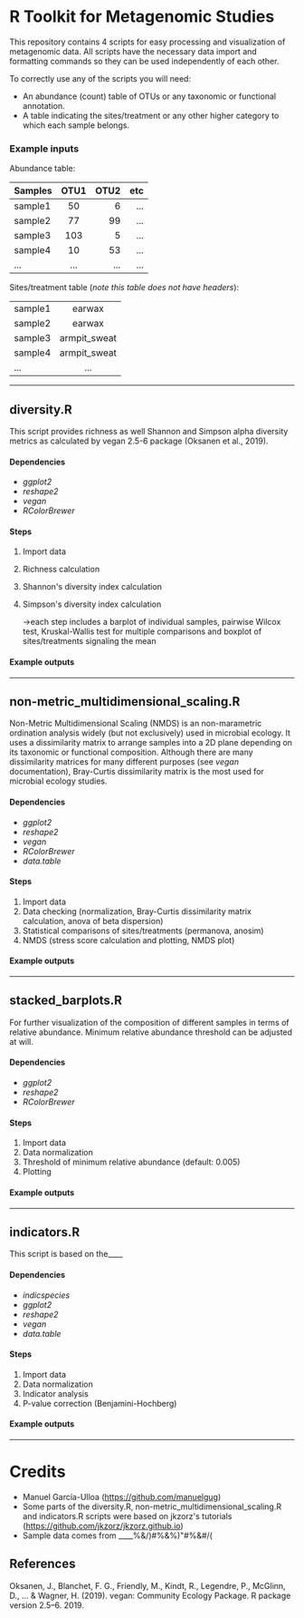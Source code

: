 # R Toolkit for Metagenomic Studies

This repository contains 4 scripts for easy processing and visualization of metagenomic data. All scripts have the necessary data import and formatting commands so they can be used independently of each other.

To correctly use any of the scripts you will need: 
* An abundance (count) table of OTUs or any taxonomic or functional annotation.
* A table indicating the sites/treatment or any other higher category to which each sample belongs.

### Example inputs

Abundance table: 

| Samples       | OTU1          | OTU2  | etc |
| ------------- |:-------------:| -----:| --: |
| sample1       | 50            | 6     | ... |
| sample2       | 77            | 99    | ... |
| sample3       | 103           | 5     | ... |
| sample4       | 10            | 53    | ... |
| ...           | ...           | ...   | ... |

Sites/treatment table (*note this table does not have headers*): 

|               |               |
| ------------- |:-------------:|
| sample1       | earwax        |
| sample2       | earwax        |
| sample3       | armpit_sweat  |
| sample4       | armpit_sweat  |
| ...           | ...           |

___________________________________________________________________________

## diversity.R
This script provides richness as well Shannon and Simpson alpha diversity metrics as calculated by vegan 2.5-6 package (Oksanen et al., 2019).

#### Dependencies
* _ggplot2_
* _reshape2_
* _vegan_
* _RColorBrewer_

#### Steps
1. Import data
2. Richness calculation 
3. Shannon's diversity index calculation 
4. Simpson's diversity index calculation

   ->each step includes a barplot of individual samples, pairwise Wilcox test, Kruskal-Wallis test for multiple comparisons and boxplot of sites/treatments signaling the mean

#### Example outputs

_____________________________

## non-metric_multidimensional_scaling.R
Non-Metric Multidimensional Scaling (NMDS) is an non-marametric ordination analysis widely (but not exclusively) used in microbial ecology. It uses a dissimilarity matrix to arrange samples into a 2D plane depending on its taxonomic or functional composition. Although there are  many dissimilarity matrices for many different purposes (see _vegan_ documentation), Bray-Curtis dissimilarity matrix is the most used for microbial ecology studies.

#### Dependencies
* _ggplot2_
* _reshape2_
* _vegan_
* _RColorBrewer_
* _data.table_

#### Steps
1. Import data
2. Data checking (normalization, Bray-Curtis dissimilarity matrix calculation, anova of beta dispersion)
3. Statistical comparisons of sites/treatments (permanova, anosim)
4. NMDS (stress score calculation and plotting, NMDS plot)

#### Example outputs

_____________________________________

## stacked_barplots.R
For further visualization of the composition of different samples in terms of relative abundance. Minimum relative abundance threshold can be adjusted at will.

#### Dependencies
* _ggplot2_
* _reshape2_
* _RColorBrewer_

#### Steps
1. Import data
2. Data normalization
3. Threshold of minimum relative abundance (default: 0.005)
4. Plotting

#### Example outputs

_________________________________


## indicators.R
This script is based on the____

#### Dependencies
* _indicspecies_
* _ggplot2_
* _reshape2_
* _vegan_
* _data.table_

#### Steps
1. Import data
2. Data normalization
3. Indicator analysis
4. P-value correction (Benjamini-Hochberg)

#### Example outputs

_____________________________


# Credits
* Manuel García-Ulloa (https://github.com/manuelgug)
* Some parts of the diversity.R, non-metric_multidimensional_scaling.R and indicators.R scripts were based on jkzorz's tutorials (https://github.com/jkzorz/jkzorz.github.io)
* Sample data comes from ____%&/)#$%"#$%&%)"#$%"$%&#/(

## References

Oksanen, J., Blanchet, F. G., Friendly, M., Kindt, R., Legendre, P., McGlinn, D., ... & Wagner, H. (2019). vegan: Community Ecology Package. R package version 2.5–6. 2019.

